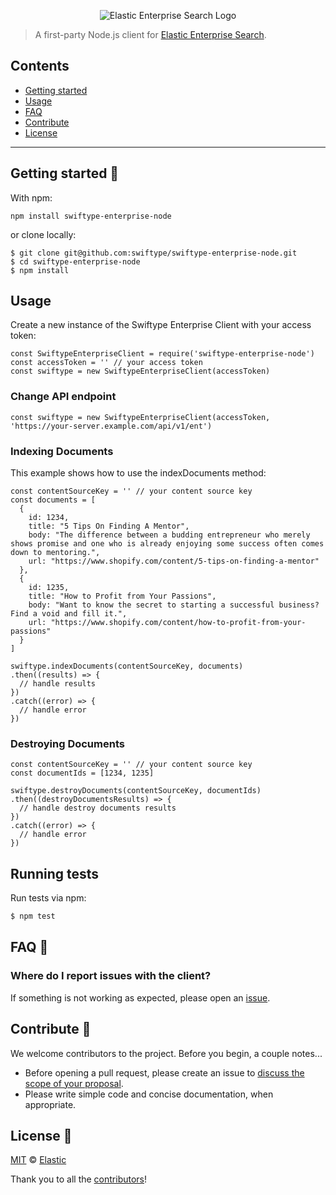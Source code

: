 <p align="center"><img src="https://github.com/swiftype/swiftype-enterprise-node/blob/master/logo-enterprise-search.png?raw=true" alt="Elastic Enterprise Search Logo"></p>

> A first-party Node.js client for [Elastic Enterprise Search](https://www.elastic.co/solutions/enterprise-search).

## Contents

+ [Getting started](#getting-started-)
+ [Usage](#usage)
+ [FAQ](#faq-)
+ [Contribute](#contribute-)
+ [License](#license-)

***

## Getting started 🐣

With npm:

    npm install swiftype-enterprise-node

or clone locally:

    $ git clone git@github.com:swiftype/swiftype-enterprise-node.git
    $ cd swiftype-enterprise-node
    $ npm install

## Usage

Create a new instance of the Swiftype Enterprise Client with your access token:

    const SwiftypeEnterpriseClient = require('swiftype-enterprise-node')
    const accessToken = '' // your access token
    const swiftype = new SwiftypeEnterpriseClient(accessToken)

### Change API endpoint

```
const swiftype = new SwiftypeEnterpriseClient(accessToken, 'https://your-server.example.com/api/v1/ent')
```

### Indexing Documents

This example shows how to use the indexDocuments method:

    const contentSourceKey = '' // your content source key
    const documents = [
      {
        id: 1234,
        title: "5 Tips On Finding A Mentor",
        body: "The difference between a budding entrepreneur who merely shows promise and one who is already enjoying some success often comes down to mentoring.",
        url: "https://www.shopify.com/content/5-tips-on-finding-a-mentor"
      },
      {
        id: 1235,
        title: "How to Profit from Your Passions",
        body: "Want to know the secret to starting a successful business? Find a void and fill it.",
        url: "https://www.shopify.com/content/how-to-profit-from-your-passions"
      }
    ]

    swiftype.indexDocuments(contentSourceKey, documents)
    .then((results) => {
      // handle results
    })
    .catch((error) => {
      // handle error
    })

### Destroying Documents

    const contentSourceKey = '' // your content source key
    const documentIds = [1234, 1235]

    swiftype.destroyDocuments(contentSourceKey, documentIds)
    .then((destroyDocumentsResults) => {
      // handle destroy documents results
    })
    .catch((error) => {
      // handle error
    })


## Running tests

Run tests via npm:

```bash
$ npm test
```

## FAQ 🔮

### Where do I report issues with the client?

If something is not working as expected, please open an [issue](https://github.com/swiftype/swiftype-enterprise-node/issues/new).

## Contribute 🚀

We welcome contributors to the project. Before you begin, a couple notes...

+ Before opening a pull request, please create an issue to [discuss the scope of your proposal](https://github.com/swiftype/swiftype-enterprise-node/issues).
+ Please write simple code and concise documentation, when appropriate.

## License 📗

[MIT](https://github.com/swiftype/swiftype-enterprise-node/blob/master/LICENSE) © [Elastic](https://github.com/elastic)

Thank you to all the [contributors](https://github.com/swiftype/swiftype-enterprise-node/graphs/contributors)!
